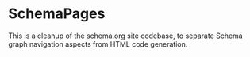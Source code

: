 # SchemaPages

This is a cleanup of the schema.org site codebase, to separate Schema graph navigation aspects from HTML code generation.
